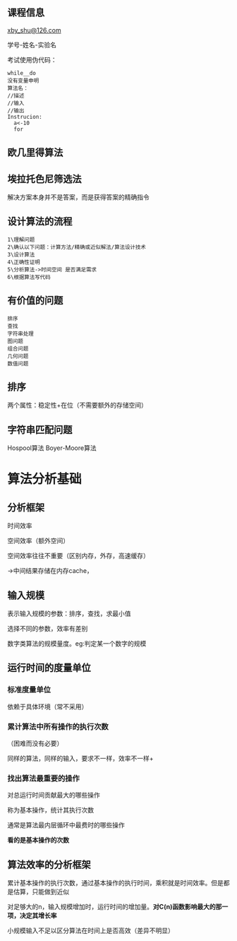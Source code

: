 ## 课程信息
xby_shu@126.com

学号-姓名-实验名

考试使用伪代码：
```
while__do 
没有变量申明
算法名：
//描述
//输入
//输出
Instrucion:
  a<-10
  for 
 ```
 
 ## 欧几里得算法
 
 ## 埃拉托色尼筛选法
 
 解决方案本身并不是答案，而是获得答案的精确指令
 
 ## 设计算法的流程
 ```
 1\理解问题
 2\确认以下问题：计算方法/精确或近似解法/算法设计技术
 3\设计算法
 4\正确性证明
 5\分析算法->时间空间 是否满足需求
 6\根据算法写代码
 ```
 
 ## 有价值的问题
 ```
 排序
 查找
 字符串处理
 图问题
 组合问题
 几何问题
 数值问题
 ```

## 排序
两个属性：稳定性+在位（不需要额外的存储空间）


## 字符串匹配问题
Hospool算法
Boyer-Moore算法

# 算法分析基础
## 分析框架
时间效率

空间效率（额外空间）

空间效率往往不重要（区别内存，外存，高速缓存）

->中间结果存储在内存cache，

## 输入规模
表示输入规模的参数：排序，查找，求最小值

选择不同的参数，效率有差别

数字类算法的规模量度。eg:判定某一个数字的规模

## 运行时间的度量单位
### 标准度量单位
依赖于具体环境（常不采用）

### 累计算法中所有操作的执行次数
（困难而没有必要）

同样的算法，同样的输入，要求不一样，效率不一样+

### 找出算法最重要的操作
对总运行时间贡献最大的哪些操作

称为基本操作，统计其执行次数

通常是算法最内层循环中最费时的哪些操作

**看的是基本操作的次数**

## 算法效率的分析框架
累计基本操作的执行次数，通过基本操作的执行时间，乘积就是时间效率。但是都是估算，只能做到近似

对足够大的n，输入规模增加时，运行时间的增加量。**对C(n)函数影响最大的那一项，决定其增长率**

小规模输入不足以区分算法在时间上是否高效（差异不明显）

